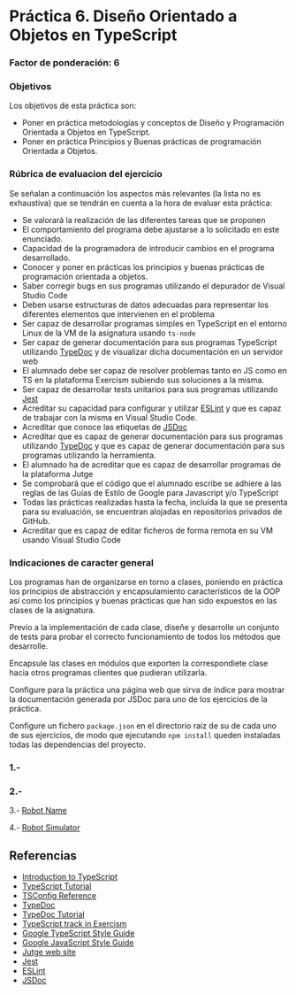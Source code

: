 # Práctica 6. Diseño Orientado a Objetos en TypeScript
### Factor de ponderación: 6

### Objetivos
Los objetivos de esta práctica son:
* Poner en práctica metodologías y conceptos de Diseño y Programación Orientada a Objetos en TypeScript.
* Poner en práctica Principios y Buenas prácticas de programación Orientada a Objetos.

### Rúbrica de evaluacion del ejercicio
Se señalan a continuación los aspectos más relevantes (la lista no es exhaustiva)
que se tendrán en cuenta a la hora de evaluar esta práctica:
* Se valorará la realización de las diferentes tareas que se proponen
* El comportamiento del programa debe ajustarse a lo solicitado en este enunciado.
* Capacidad de la programadora de introducir cambios en el programa desarrollado.
* Conocer y poner en prácticas los principios y buenas prácticas de programación orientada a objetos.
* Saber corregir bugs en sus programas utilizando el depurador de Visual Studio Code
* Deben usarse estructuras de datos adecuadas para representar los diferentes elementos que intervienen en el problema
* Ser capaz de desarrollar programas simples en TypeScript en el entorno Linux de la VM de la asignatura usando
  `ts-node`
* Ser capaz de generar documentación para sus programas TypeScript utilizando
  [TypeDoc](https://typedoc.org/)
  y de visualizar dicha documentación en un servidor web
* El alumnado debe ser capaz de resolver problemas tanto en JS como en TS en la plataforma Exercism subiendo sus soluciones a la misma.
* Ser capaz de desarrollar tests unitarios para sus programas utilizando
  [Jest](https://jestjs.io/)
* Acreditar su capacidad para configurar y utilizar 
  [ESLint](https://eslint.org/)
y que es capaz de trabajar con la misma en Visual Studio Code.
* Acreditar que conoce las etiquetas de 
  [JSDoc](https://jsdoc.app/)
* Acreditar que es capaz de generar documentación para sus programas utilizando
  [TypeDoc](https://typedoc.org/)
y que es capaz de generar documentación para sus programas utilizando la herramienta.
* El alumnado ha de acreditar que es capaz de desarrollar programas de la plataforma Jutge
* Se comprobará que el código que el alumnado escribe se adhiere a las reglas de las Guías de Estilo de Google
  para Javascript y/o TypeScript
* Todas las prácticas realizadas hasta la fecha, incluída la que se presenta para su evaluación, se encuentran alojadas en repositorios privados de GitHub.
* Acreditar que es capaz de editar ficheros de forma remota en su VM usando Visual Studio Code

### Indicaciones de caracter general
Los programas han de organizarse en torno a clases,
poniendo en práctica los principios de abstracción y encapsulamiento característicos 
de la OOP así como los principios y buenas prácticas que han sido expuestos en las clases de la asignatura.

Previo a la implementación de cada clase, diseñe y desarrolle un conjunto de tests para probar el correcto
funcionamiento de todos los métodos que desarrolle.

Encapsule las clases en módulos que exporten la correspondiete clase hacia otros programas clientes que pudieran utilizarla.

Configure para la práctica una página web que sirva de índice para mostrar la documentación generada por
JSDoc para uno de los ejercicios de la práctica.

Configure un fichero `package.json` en el directorio raíz de su de cada uno de sus ejercicios, de modo que ejecutando 
`npm install` queden instaladas todas las dependencias del proyecto.

### 1.- 

### 2.- 

3.- [Robot Name](https://exercism.org/tracks/typescript/exercises/robot-name)

4.- [Robot Simulator](https://exercism.org/tracks/javascript/exercises/robot-simulator)

## Referencias
* [Introduction to TypeScript](https://github.com/alu0101329888/Introduction-to-TypeScript)
* [TypeScript Tutorial](https://www.typescripttutorial.net/)
* [TSConfig Reference](https://www.typescriptlang.org/tsconfig)
* [TypeDoc](https://typedoc.org/)
* [TypeDoc Tutorial](https://cancerberosgx.github.io/javascript-documentation-examples/examples/typedoc-tutorial-basic/docs/docco/src/index.html#:~:text=TypeDoc%20is%20an%20API%20documentation,HTML%20documentation%20website%20for%20you.)
* [TypeScript track in Exercism](https://exercism.org/tracks/typescript)
* [Google TypeScript Style Guide](https://google.github.io/styleguide/tsguide.html)
* [Google JavaScript Style Guide](https://google.github.io/styleguide/jsguide.html)
* [Jutge web site](https://jutge.org/)
* [Jest](https://jestjs.io/)
* [ESLint](https://eslint.org/)
* [JSDoc](https://jsdoc.app/)
